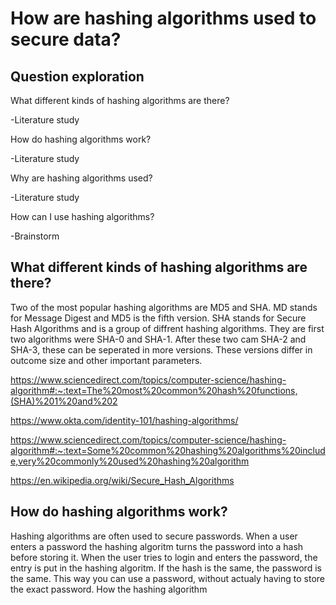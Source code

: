 # How are hashing algorithms used to secure data?

## Question exploration

What different kinds of hashing algorithms are there?

-Literature study

How do hashing algorithms work?

-Literature study

Why are hashing algorithms used?

-Literature study

How can I use hashing algorithms?

-Brainstorm

## What different kinds of hashing algorithms are there?

Two of the most popular hashing algorithms are MD5 and SHA. MD stands for Message Digest and MD5 is the fifth version. SHA stands for Secure Hash Algorithms and is a group of diffrent hashing algorithms. They are first two algorithms were SHA-0 and SHA-1. After these two cam SHA-2 and SHA-3, these can be seperated in more versions. These versions differ in outcome size and other important parameters. 

https://www.sciencedirect.com/topics/computer-science/hashing-algorithm#:~:text=The%20most%20common%20hash%20functions,(SHA)%201%20and%202

https://www.okta.com/identity-101/hashing-algorithms/

https://www.sciencedirect.com/topics/computer-science/hashing-algorithm#:~:text=Some%20common%20hashing%20algorithms%20include,very%20commonly%20used%20hashing%20algorithm

https://en.wikipedia.org/wiki/Secure_Hash_Algorithms

## How do hashing algorithms work?

Hashing algorithms are often used to secure passwords. When a user enters a password the hashing algoritm turns the password into a hash before storing it. When the user tries to login and enters the password, the entry is put in the hashing algoritm. If the hash is the same, the password is the same. This way you can use a password, without actualy having to store the exact password. How the hashing algorithm



